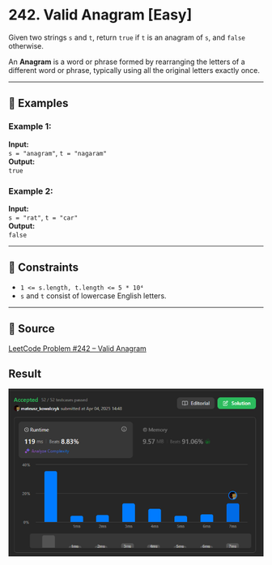 # 242. Valid Anagram [Easy]

Given two strings `s` and `t`, return `true` if `t` is an anagram of `s`, and `false` otherwise.

An **Anagram** is a word or phrase formed by rearranging the letters of a different word or phrase, typically using all the original letters exactly once.

---

## 🧪 Examples

### Example 1:
**Input:**  
`s = "anagram"`, `t = "nagaram"`  
**Output:**  
`true`  

### Example 2:
**Input:**  
`s = "rat"`, `t = "car"`  
**Output:**  
`false`  

---

## 📌 Constraints
- `1 <= s.length, t.length <= 5 * 10⁴`
- `s` and `t` consist of lowercase English letters.

---

## 🔗 Source
[LeetCode Problem #242 – Valid Anagram](https://leetcode.com/problems/valid-anagram/)

## Result
![LeetCode Result](../assets/validAnagram.png)

